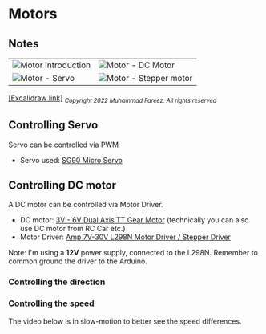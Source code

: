 # Motors

## Notes

|                                                                                                                              |                                                                                                                                 |
| ---------------------------------------------------------------------------------------------------------------------------- | ------------------------------------------------------------------------------------------------------------------------------- |
| ![Motor Introduction](https://user-images.githubusercontent.com/60868965/208287824-1139f4f4-6a95-4a94-8380-87f1169197ad.png) | ![Motor - DC Motor](https://user-images.githubusercontent.com/60868965/208287867-61fbdd62-1b95-4b98-a485-e25f676a612f.png)      |
| ![Motor - Servo](https://user-images.githubusercontent.com/60868965/208287886-38b7dc94-38fb-4e0d-b30a-6881530017ac.png)      | ![Motor - Stepper motor](https://user-images.githubusercontent.com/60868965/208287897-c068a4ea-237c-4e84-aef9-c3875bc77eb9.png) |

[[Excalidraw link]](https://excalidraw.com/#json=wm4Y0oTpcoa_cIgU9xSAM,t9QZ_YXj_MQE-WBmD-lOOg) <sub>_Copyright 2022 Muhammad Fareez. All rights reserved_<sub>

## Controlling Servo

Servo can be controlled via PWM

- Servo used: [SG90 Micro Servo](https://my.cytron.io/c-motor-and-motor-driver/c-dc-motor/c-servo-motor/p-sg90-micro-servo?ref=99Y7TxrNIn6Jo)

<!-- add video -->

## Controlling DC motor

A DC motor can be controlled via Motor Driver.

- DC motor: [3V - 6V Dual Axis TT Gear Motor](https://my.cytron.io/p-3v-6v-dual-axis-tt-gear-motor?ref=99Y7TxrNIn6Jo) (technically you can also use DC motor from RC Car etc.)
- Motor Driver: [Amp 7V-30V L298N Motor Driver / Stepper Driver](https://my.cytron.io/p-2amp-7v-30v-l298n-motor-driver-stepper-driver-2-channels?ref=99Y7TxrNIn6Jo)

Note: I'm using a **12V** power supply, connected to the L298N. Remember to common ground the driver to the Arduino.

### Controlling the direction

<!-- add video -->

### Controlling the speed

The video below is in slow-motion to better see the speed differences.

<!-- add video -->
